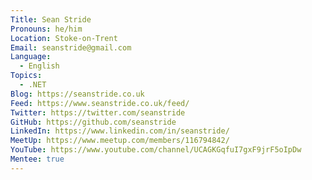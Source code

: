 ```yaml
---
Title: Sean Stride
Pronouns: he/him
Location: Stoke-on-Trent
Email: seanstride@gmail.com
Language:
  - English
Topics:
  - .NET
Blog: https://seanstride.co.uk
Feed: https://www.seanstride.co.uk/feed/
Twitter: https://twitter.com/seanstride
GitHub: https://github.com/seanstride
LinkedIn: https://www.linkedin.com/in/seanstride/
MeetUp: https://www.meetup.com/members/116794842/
YouTube: https://www.youtube.com/channel/UCAGKGqfuI7gxF9jrF5oIpDw
Mentee: true
---
```


